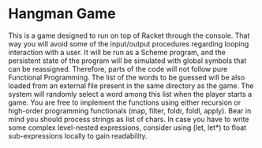# Hangman Game
This is a game designed to run on top of Racket through the console. That way you will avoid some of the input/output procedures regarding looping interaction with a user. It will be run as a Scheme program,  and the persistent state of the program will be simulated with global symbols that can be reassigned. Therefore, parts of the code will not follow pure Functional Programming. The list of the words to be guessed will be also loaded from an external file present in the same directory as the  game. The system will randomly select a word among this list when the player starts a game. You are free to implement the functions using either recursion or high-order programming functionals (map, filter,  foldr, foldl, apply). Bear in mind you should process strings as list of chars. In case you have to write some  complex level-nested expressions, consider using (let, let*) to float sub-expressions locally to gain readability.
